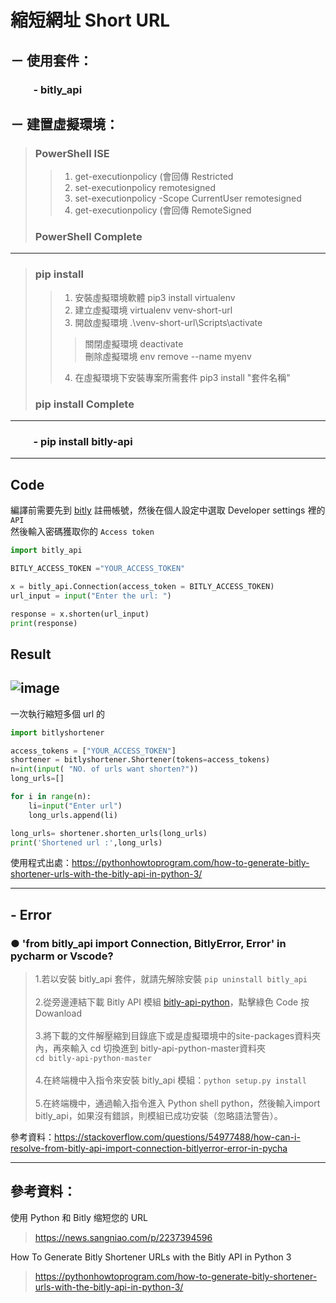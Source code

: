# 縮短網址 Short URL

## － 使用套件：
### &emsp;&emsp; - bitly_api

## － 建置虛擬環境：
> ###  PowerShell ISE
>> 1. get-executionpolicy (會回傳 Restricted
>> 2. set-executionpolicy remotesigned
>> 3. set-executionpolicy -Scope CurrentUser remotesigned
>> 4. get-executionpolicy (會回傳 RemoteSigned
> ### PowerShell Complete 
---
> ### pip install
>> 1. 安裝虛擬環境軟體 pip3 install virtualenv  
>> 2. 建立虛擬環境 virtualenv venv-short-url
>> 3. 開啟虛擬環境 .\venv-short-url\Scripts\activate
>>> 關閉虛擬環境 deactivate <br>
>>> 刪除虛擬環境 env remove --name myenv
>> 4. 在虛擬環境下安裝專案所需套件 pip3 install "套件名稱"
> ### pip install Complete
---
### &emsp;&emsp; - pip install bitly-api
---
## Code
編譯前需要先到 [bitly](https://bitly.com/) 註冊帳號，然後在個人設定中選取 Developer settings 裡的 `API`<br> 然後輸入密碼獲取你的 `Access token`
```py
import bitly_api

BITLY_ACCESS_TOKEN ="YOUR_ACCESS_TOKEN"

x = bitly_api.Connection(access_token = BITLY_ACCESS_TOKEN)
url_input = input("Enter the url: ")

response = x.shorten(url_input)
print(response)
```
## Result
![image](https://user-images.githubusercontent.com/55220866/173550324-069946f2-137c-4e8b-a524-c2b7671bf0e8.png)
---
一次執行縮短多個 url 的
```py
import bitlyshortener

access_tokens = ["YOUR_ACCESS_TOKEN"] 
shortener = bitlyshortener.Shortener(tokens=access_tokens)
n=int(input( "NO. of urls want shorten?"))
long_urls=[]

for i in range(n):
    li=input("Enter url")
    long_urls.append(li)

long_urls= shortener.shorten_urls(long_urls)
print('Shortened url :',long_urls)
```
使用程式出處：https://pythonhowtoprogram.com/how-to-generate-bitly-shortener-urls-with-the-bitly-api-in-python-3/

---
## - Error
### ● 'from bitly_api import Connection, BitlyError, Error' in pycharm or Vscode?
> 1.若以安裝 bitly_api 套件，就請先解除安裝 `pip uninstall bitly_api` <br><br>
> 2.從旁邊連結下載 Bitly API 模組 [bitly-api-python](https://github.com/bitly/bitly-api-python)，點擊綠色 Code 按 Dowanload <br><br>
> 3.將下載的文件解壓縮到目錄底下或是虛擬環境中的site-packages資料夾內，再來輸入 cd 切換進到 bitly-api-python-master資料夾<br> `cd bitly-api-python-master`<br><br>
> 4.在終端機中入指令來安裝 bitly_api 模組：`python setup.py install`<br><br>
> 5.在終端機中，通過輸入指令進入 Python shell python，然後輸入import bitly_api，如果沒有錯誤，則模組已成功安裝（忽略語法警告）。

參考資料：https://stackoverflow.com/questions/54977488/how-can-i-resolve-from-bitly-api-import-connection-bitlyerror-error-in-pycha

---
## 參考資料：
使用 Python 和 Bitly 缩短您的 URL
> https://news.sangniao.com/p/2237394596

How To Generate Bitly Shortener URLs with the Bitly API in Python 3
> https://pythonhowtoprogram.com/how-to-generate-bitly-shortener-urls-with-the-bitly-api-in-python-3/

